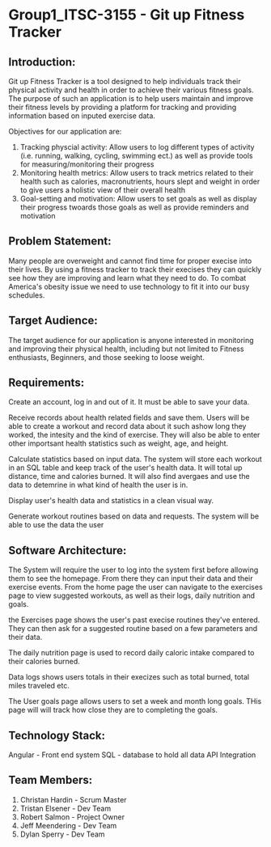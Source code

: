 # Group1_ITSC-3155 - Git up Fitness Tracker

## Introduction:
Git up Fitness Tracker is a tool designed to help individuals track their physical activity and health in order to achieve their various fitness goals. The purpose of such an application is to help users maintain and improve their fitness levels by providing a platform for tracking and providing information based on inputed exercise data.

Objectives for our application are:
1. Tracking physcial activity: Allow users to log different types of activity (i.e. running, walking, cycling, swimming ect.) as well as provide tools for measuring/monitoring their progress
2. Monitoring health metrics: Allow users to track metrics related to their health such as calories, macronutrients, hours slept and weight in order to give users a holistic view of their overall health
3. Goal-setting and motivation: Allow users to set goals as well as display their progress twoards those goals as well as provide reminders and motivation

## Problem Statement:
Many people are overweight and cannot find time for proper execise into their lives. By using a fitness tracker to track their execises they can quickly see how they are improving and learn what they need to do. To combat America's obesity issue we need to use technology to fit it into our busy schedules.

## Target Audience:
The target audience for our application is anyone interested in monitoring and improving their physical health, including but not limited to Fitness enthusiasts, Beginners, and those seeking to loose weight.

## Requirements:
Create an account, log in and out of it. It must be able to save your data.

Receive records about health related fields and save them. Users will be able to create a workout and record data about it such ashow long they worked, the intesity and the kind of exercise. They will also be able to enter other importsant health statistics such as weight, age, and height.

Calculate statistics based on input data. The system will store each workout in an SQL table and keep track of the user's health data. It will total up distance, time and calories burned. It will also find avergaes and use the data to detemrine in what kind of health the user is in. 

Display user's health data and statistics in a clean visual way. 

Generate workout routines based on data and requests. The system will be able to use the data the user 


## Software Architecture:
The System will require the user to log into the system first before allowing them to see the homepage. From there they can input their data and their exercise events. From the home page the user can navigate to the exercises page to view suggested workouts, as well as their logs, daily nutrition and goals. 

the Exercises page shows the user's past execise routines they've entered. They can then ask for a suggested routine based on a few parameters and their data.

The daily nutrition page is used to record daily caloric intake compared to their calories burned. 

Data logs shows users totals in their execizes such as total burned, total miles traveled etc. 

The User goals page allows users to set a week and month long goals. THis page will will track how close they are to completing the goals. 

## Technology Stack:
Angular - Front end system
SQL - database to hold all data
API Integration


## Team Members:
1. Christan Hardin - Scrum Master
2. Tristan Elsener - Dev Team
3. Robert Salmon - Project Owner
4. Jeff Meendering - Dev Team
5. Dylan Sperry - Dev Team

